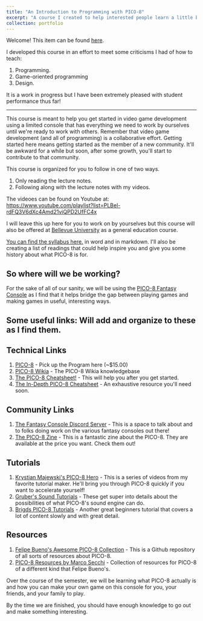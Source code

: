 ```yaml
---
title: "An Introduction to Programming with PICO-8"
excerpt: "A course I created to help interested people learn a little bit about how computer programming works. <br/><br/><img src='/images/pico-8.gif'>"
collection: portfolio
---
```


Welcome! This item can be found <a href="https://github.com/nicklalone/CIS---102---Getting-Started-with-Video-Game-Development" target=_blank>here</a>.

I developed this course in an effort to meet some criticisms I had of how to teach: 

1. Programming.
2. Game-oriented programming
3. Design. 

It is a work in progress but I have been extremely pleased with student performance thus far!

---

This course is meant to help you get started in video game development using a limited console that has everything we need to work by ourselves until we're ready to work with others. Remember that video game development (and all of programming) is a collaborative effort. Getting started here means getting started as the member of a new community. It'll be awkward for a while but soon, after some growth, you'll start to contribute to that community. 

This course is organized for you to follow in one of two ways. 
1. Only reading the lecture notes. 
1. Following along with the lecture notes with my videos. 

The videoes can be found on Youtube at: https://www.youtube.com/playlist?list=PLBel-rdFQ3V6dXc4Amd21viQPD2UfFC4x

I will leave this up here for you to work on by yourselves but this course will also be offered at [Bellevue University](http://www.bellevue.edu/) as a general education course. 

[You can find the syllabus here.](course%20documents/syllabus) in word and in markdown. I'll also be creating a list of readings that could help inspire you and give you some history about what PICO-8 is for.

## So where will we be working?

For the sake of all of our sanity, we will be using the [PICO-8 Fantasy Console](https://www.lexaloffle.com/pico-8.php) as I find that it helps bridge the gap between playing games and making games in useful, interesting ways.

## **Some useful links:** Will add and organize to these as I find them.

## **Technical Links**
1. [PICO-8](https://www.lexaloffle.com/pico-8.php) - Pick up the Program here (~$15.00)
1. [PICO-8 Wikia](http://pico-8.wikia.com/wiki/Pico-8_Wikia?utm_medium=referral&utm_campaign=ZEEF&utm_source=https%3A%2F%2Fpico-8-resources.zeef.com%2Fmarco.secchi) - The PICO-8 Wikia knowledgebase
1. [The PICO-8 Cheatsheet!](https://imgur.com/iGrP5bK) - This will help you after you get started.
1. [The In-Depth PICO-8 Cheatsheet](https://neko250.github.io/pico8-api/) - An exhaustive resource you'll need soon.

## **Community Links**
1. [The Fantasy Console Discord Server](https://discordapp.com/invite/sFeDxWK) - This is a space to talk about and to folks doing work on the various fantasy consoles out there!
1. [The PICO-8 Zine](https://sectordub.itch.io/pico-8-fanzine-1) - This is a fantastic zine about the PICO-8. They are available at the price you want. Check them out!

## **Tutorials**
1. [Krystian Majewski's PICO-8 Hero](https://www.youtube.com/playlist?list=PLYND9uft5u_1YCkmXiMrPU7tiBG3hIKAZ) - This is a series of videos from my favorite tutorial maker. He'll bring you through PICO-8 quickly if you want to accelerate yourself!
1. [Gruber's Sound Tutorials](https://www.youtube.com/watch?v=Pzt0h0ErNAM&list=PLur95ujyAigsqZR1aNTrVGAvXD7EqywdS) - These get super into details about the possibilities of what PICO-8's sound engine can do. 
1. [Brigds PICO-8 Tutorials](https://www.youtube.com/watch?v=NOcZonu65hE&list=PLB_hJy2NGP0JsFFpEJpe2Wb-k7QShZkGX) - Another great beginners tutorial that covers a lot of content slowly and with great detail.

## **Resources**
1. [Felipe Bueno's Awesome PICO-8 Collection](https://github.com/felipebueno/awesome-PICO-8) - This is a Github repository of all sorts of resources about PICO-8. 
1. [PICO-8 Resources by Marco Secchi](https://pico-8-resources.zeef.com/marco.secchi) - Collection of resources for PICO-8 of a different kind that Felipe Bueno's.

Over the course of the semester, we will be learning what PICO-8 actually is and how you can make your own game on this console for you, your friends, and your family to play. 

By the time we are finished, you should have enough knowledge to go out and make something interesting.



